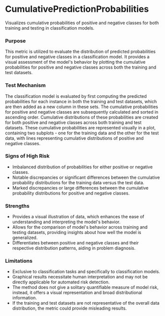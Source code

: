 # CumulativePredictionProbabilities

Visualizes cumulative probabilities of positive and negative classes for both training and testing in classification models.

### Purpose

This metric is utilized to evaluate the distribution of predicted probabilities for positive and negative classes
in a classification model. It provides a visual assessment of the model's behavior by plotting the cumulative
probabilities for positive and negative classes across both the training and test datasets.

### Test Mechanism

The classification model is evaluated by first computing the predicted probabilities for each instance in both
the training and test datasets, which are then added as a new column in these sets. The cumulative probabilities
for positive and negative classes are subsequently calculated and sorted in ascending order. Cumulative
distributions of these probabilities are created for both positive and negative classes across both training and
test datasets. These cumulative probabilities are represented visually in a plot, containing two subplots - one for
the training data and the other for the test data, with lines representing cumulative distributions of positive and
negative classes.

### Signs of High Risk

- Imbalanced distribution of probabilities for either positive or negative classes.
- Notable discrepancies or significant differences between the cumulative probability distributions for the
training data versus the test data.
- Marked discrepancies or large differences between the cumulative probability distributions for positive and
negative classes.

### Strengths

- Provides a visual illustration of data, which enhances the ease of understanding and interpreting the model's
behavior.
- Allows for the comparison of model's behavior across training and testing datasets, providing insights about how
well the model is generalized.
- Differentiates between positive and negative classes and their respective distribution patterns, aiding in
problem diagnosis.

### Limitations

- Exclusive to classification tasks and specifically to classification models.
- Graphical results necessitate human interpretation and may not be directly applicable for automated risk
detection.
- The method does not give a solitary quantifiable measure of model risk, instead, it offers a visual
representation and broad distributional information.
- If the training and test datasets are not representative of the overall data distribution, the metric could
provide misleading results.